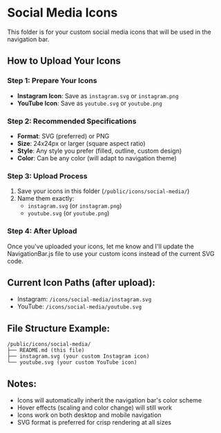# Social Media Icons

This folder is for your custom social media icons that will be used in the navigation bar.

## How to Upload Your Icons

### Step 1: Prepare Your Icons
- **Instagram Icon**: Save as `instagram.svg` or `instagram.png`
- **YouTube Icon**: Save as `youtube.svg` or `youtube.png`

### Step 2: Recommended Specifications
- **Format**: SVG (preferred) or PNG
- **Size**: 24x24px or larger (square aspect ratio)
- **Style**: Any style you prefer (filled, outline, custom design)
- **Color**: Can be any color (will adapt to navigation theme)

### Step 3: Upload Process
1. Save your icons in this folder (`/public/icons/social-media/`)
2. Name them exactly:
   - `instagram.svg` (or `instagram.png`)
   - `youtube.svg` (or `youtube.png`)

### Step 4: After Upload
Once you've uploaded your icons, let me know and I'll update the NavigationBar.js file to use your custom icons instead of the current SVG code.

## Current Icon Paths (after upload):
- Instagram: `/icons/social-media/instagram.svg`
- YouTube: `/icons/social-media/youtube.svg`

## File Structure Example:
```
/public/icons/social-media/
├── README.md (this file)
├── instagram.svg (your custom Instagram icon)
└── youtube.svg (your custom YouTube icon)
```

## Notes:
- Icons will automatically inherit the navigation bar's color scheme
- Hover effects (scaling and color change) will still work
- Icons work on both desktop and mobile navigation
- SVG format is preferred for crisp rendering at all sizes
